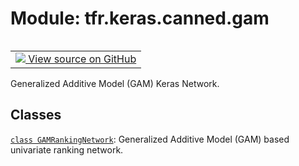 <div itemscope itemtype="http://developers.google.com/ReferenceObject">
<meta itemprop="name" content="tfr.keras.canned.gam" />
<meta itemprop="path" content="Stable" />
</div>

# Module: tfr.keras.canned.gam

<!-- Insert buttons and diff -->

<table class="tfo-notebook-buttons tfo-api" align="left">

<td>
  <a target="_blank" href="https://github.com/tensorflow/ranking/tree/master/tensorflow_ranking/python/keras/canned/gam.py">
    <img src="https://www.tensorflow.org/images/GitHub-Mark-32px.png" />
    View source on GitHub
  </a>
</td>
</table>

Generalized Additive Model (GAM) Keras Network.

## Classes

[`class GAMRankingNetwork`](../../../tfr/keras/canned/GAMRankingNetwork.md):
Generalized Additive Model (GAM) based univariate ranking network.
